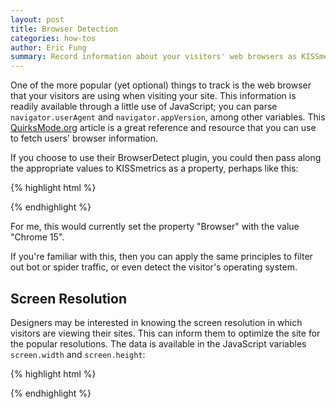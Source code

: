 ```yaml
---
layout: post
title: Browser Detection
categories: how-tos
author: Eric Fung
summary: Record information about your visitors' web browsers as KISSmetrics properties.
---
```

One of the more popular (yet optional) things to track is the web browser that your visitors are using when visiting your site. This information is readily available through a little use of JavaScript; you can parse `navigator.userAgent` and `navigator.appVersion`, among other variables. This [QuirksMode.org][1] article is a great reference and resource that you can use to fetch users' browser information.

If you choose to use their BrowserDetect plugin, you could then pass along the appropriate values to KISSmetrics as a property, perhaps like this:

{% highlight html %}
<script type="text/javascript">
_kmq.push(['set', {'Browser' : BrowserDetect.browser + " " +
  BrowserDetect.version }]);
</script>
{% endhighlight %}

For me, this would currently set the property "Browser" with the value "Chrome 15".

If you're familiar with this, then you can apply the same principles to filter out bot or spider traffic, or even detect the visitor's operating system.

## Screen Resolution

Designers may be interested in knowing the screen resolution in which visitors are viewing their sites. This can inform them to optimize the site for the popular resolutions. The data is available in the JavaScript variables `screen.width` and `screen.height`:

{% highlight html %}
<script type="text/javascript">
_kmq.push(['set', {'Screen Resolution' : screen.width + " x " +
  screen.height }]);
</script>
{% endhighlight %}

[1]: http://www.quirksmode.org/js/detect.html